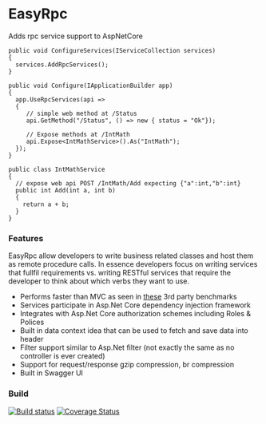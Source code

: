 # EasyRpc
Adds rpc service support to AspNetCore

```
public void ConfigureServices(IServiceCollection services)
{
  services.AddRpcServices();
}

public void Configure(IApplicationBuilder app)
{
  app.UseRpcServices(api =>
  {
     // simple web method at /Status
     api.GetMethod("/Status", () => new { status = "Ok"});

     // Expose methods at /IntMath
     api.Expose<IntMathService>().As("IntMath");
  });
}

public class IntMathService
{
  // expose web api POST /IntMath/Add expecting {"a":int,"b":int}
  public int Add(int a, int b)
  {
    return a + b;
  }
}
```

### Features

EasyRpc allow developers to write business related classes and host them as remote procedure calls.
In essence developers focus on writing services that fullfil requirements vs. writing RESTful services 
that require the developer to think about which verbs they want to use. 

* Performs faster than MVC as seen in [these](https://www.techempower.com/benchmarks/#section=data-r19&hw=ph&test=json&p=zik0zj-zik0zj-zijocf-zik0zj-v&c=6) 3rd party benchmarks
* Services participate in Asp.Net Core dependency injection framework
* Integrates with Asp.Net Core authorization schemes including Roles & Polices
* Built in data context idea that can be used to fetch and save data into header
* Filter support similar to Asp.Net filter (not exactly the same as no controller is ever created)
* Support for request/response gzip compression, br compression
* Built in Swagger UI

### Build
[![Build status](https://ci.appveyor.com/api/projects/status/1sflvdvnetodybab?svg=true)](https://ci.appveyor.com/project/ipjohnson/easyrpc) [![Coverage Status](https://coveralls.io/repos/github/ipjohnson/EasyRpc/badge.svg?branch=master)](https://coveralls.io/github/ipjohnson/EasyRpc?branch=master)


